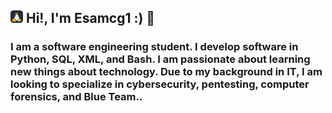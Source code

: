 <h2><img src="https://github.com/tandpfun/skill-icons/blob/main/icons/Linux-Dark.svg" height="20"> Hi!, I'm Esamcg1 :) 👋</h2>

<h3>I am a software engineering student. I develop software in Python, SQL, XML, and Bash. I am passionate about learning new things about technology. Due to my background in IT, I am looking to specialize in cybersecurity, pentesting, computer forensics, and Blue Team..</h3>
